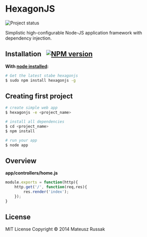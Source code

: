 HexagonJS
=======

![Project status](https://travis-ci.org/raaymax/hexagon.svg)


Simplistic high-configurable Node-JS application framework with dependency injection.

## Installation &nbsp;  [![NPM version](https://badge.fury.io/js/hexagonjs.svg)](https://badge.fury.io/js/hexagonjs)

**With [node installed](http://nodejs.org):**
```sh
# Get the latest stabe hexagonjs
$ sudo npm install hexagonjs -g
```

## Creating first project
```sh
# create simple web app
$ hexagonjs -e <project_name>

# install all dependencies
$ cd <project_name>
$ npm install

# run your app
$ node app
```

## Overview



**app/controllers/home.js**
```js
module.exports = function(http){
	http.get('/', function(req,res){
		res.render('index');
	});
}
```




## License

MIT License Copyright © 2014 Mateusz Russak
